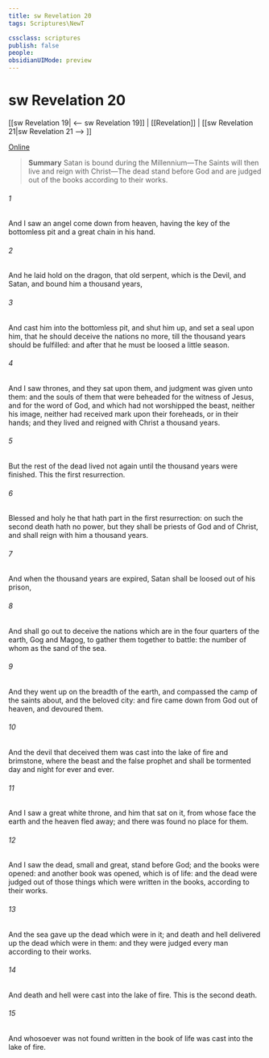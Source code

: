 ```yaml
---
title: sw Revelation 20
tags: Scriptures\NewT

cssclass: scriptures
publish: false
people:
obsidianUIMode: preview
---
```


# sw Revelation 20
[[sw Revelation 19| <-- sw Revelation 19]] | [[Revelation]] | [[sw Revelation 21|sw Revelation 21 --> ]]

[Online](https://churchofjesuschrist.org/study/scriptures/nt/rev/20?lang=eng)

> __Summary__
Satan is bound during the Millennium—The Saints will then live and reign with Christ—The dead stand before God and are judged out of the books according to their works.

###### 1 
And I saw an angel come down from heaven, having the key of the bottomless pit and a great chain in his hand.

###### 2 
And he laid hold on the dragon, that old serpent, which is the Devil, and Satan, and bound him a thousand years,

###### 3 
And cast him into the bottomless pit, and shut him up, and set a seal upon him, that he should deceive the nations no more, till the thousand years should be fulfilled: and after that he must be loosed a little season.

###### 4 
And I saw thrones, and they sat upon them, and judgment was given unto them: and  the souls of them that were beheaded for the witness of Jesus, and for the word of God, and which had not worshipped the beast, neither his image, neither had received  mark upon their foreheads, or in their hands; and they lived and reigned with Christ a thousand years.

###### 5 
But the rest of the dead lived not again until the thousand years were finished. This  the first resurrection.

###### 6 
Blessed and holy  he that hath part in the first resurrection: on such the second death hath no power, but they shall be priests of God and of Christ, and shall reign with him a thousand years.

###### 7 
And when the thousand years are expired, Satan shall be loosed out of his prison,

###### 8 
And shall go out to deceive the nations which are in the four quarters of the earth, Gog and Magog, to gather them together to battle: the number of whom  as the sand of the sea.

###### 9 
And they went up on the breadth of the earth, and compassed the camp of the saints about, and the beloved city: and fire came down from God out of heaven, and devoured them.

###### 10 
And the devil that deceived them was cast into the lake of fire and brimstone, where the beast and the false prophet  and shall be tormented day and night for ever and ever.

###### 11 
And I saw a great white throne, and him that sat on it, from whose face the earth and the heaven fled away; and there was found no place for them.

###### 12 
And I saw the dead, small and great, stand before God; and the books were opened: and another book was opened, which is   of life: and the dead were judged out of those things which were written in the books, according to their works.

###### 13 
And the sea gave up the dead which were in it; and death and hell delivered up the dead which were in them: and they were judged every man according to their works.

###### 14 
And death and hell were cast into the lake of fire. This is the second death.

###### 15 
And whosoever was not found written in the book of life was cast into the lake of fire.

